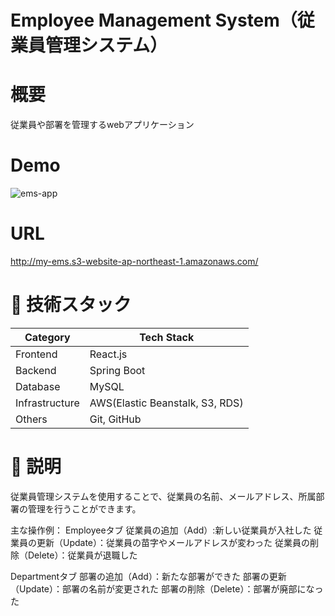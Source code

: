 # Employee Management System（従業員管理システム）
# 概要
従業員や部署を管理するwebアプリケーション
　　　　
    
# Demo
![ems-app](https://github.com/zakzackr/employee-management-system/assets/100734822/758f48fe-e025-4c0c-8551-7e41ccf41f4c)

# URL
http://my-ems.s3-website-ap-northeast-1.amazonaws.com/

       
# 💾 技術スタック
| Category | Tech Stack |
| ---- | ---- |
| Frontend | React.js |
| Backend | Spring Boot |
| Database | MySQL |
| Infrastructure | AWS(Elastic Beanstalk, S3, RDS) |
| Others | Git, GitHub |


# 📝 説明
従業員管理システムを使用することで、従業員の名前、メールアドレス、所属部署の管理を行うことができます。

主な操作例：
Employeeタブ
従業員の追加（Add）:新しい従業員が入社した
従業員の更新（Update）：従業員の苗字やメールアドレスが変わった
従業員の削除（Delete）：従業員が退職した

Departmentタブ
部署の追加（Add）：新たな部署ができた
部署の更新（Update）：部署の名前が変更された
部署の削除（Delete）：部署が廃部になった
